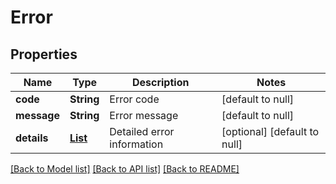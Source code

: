 # Error
## Properties

| Name | Type | Description | Notes |
|------------ | ------------- | ------------- | -------------|
| **code** | **String** | Error code | [default to null] |
| **message** | **String** | Error message | [default to null] |
| **details** | [**List**](Error_details_inner.md) | Detailed error information | [optional] [default to null] |

[[Back to Model list]](../README.md#documentation-for-models) [[Back to API list]](../README.md#documentation-for-api-endpoints) [[Back to README]](../README.md)


